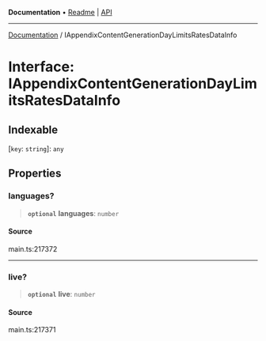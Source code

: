 **Documentation** • [Readme](../README.md) \| [API](../globals.md)

***

[Documentation](../README.md) / IAppendixContentGenerationDayLimitsRatesDataInfo

# Interface: IAppendixContentGenerationDayLimitsRatesDataInfo

## Indexable

 \[`key`: `string`\]: `any`

## Properties

### languages?

> **`optional`** **languages**: `number`

#### Source

main.ts:217372

***

### live?

> **`optional`** **live**: `number`

#### Source

main.ts:217371
